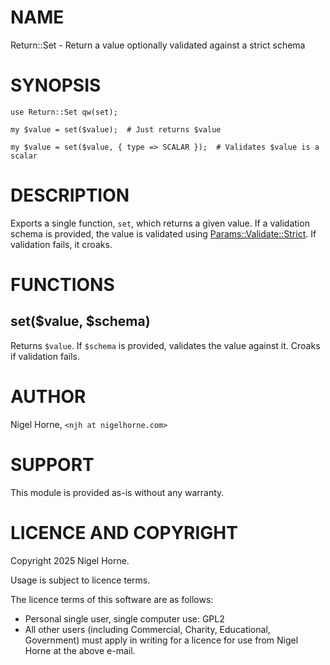 # NAME

Return::Set - Return a value optionally validated against a strict schema

# SYNOPSIS

    use Return::Set qw(set);

    my $value = set($value);  # Just returns $value

    my $value = set($value, { type => SCALAR });  # Validates $value is a scalar

# DESCRIPTION

Exports a single function, `set`, which returns a given value. If a
validation schema is provided, the value is validated using
[Params::Validate::Strict](https://metacpan.org/pod/Params%3A%3AValidate%3A%3AStrict). If validation fails, it croaks.

# FUNCTIONS

## set($value, $schema)

Returns `$value`. If `$schema` is provided, validates the value against it.
Croaks if validation fails.

# AUTHOR

Nigel Horne, `<njh at nigelhorne.com>`

# SUPPORT

This module is provided as-is without any warranty.

# LICENCE AND COPYRIGHT

Copyright 2025 Nigel Horne.

Usage is subject to licence terms.

The licence terms of this software are as follows:

- Personal single user, single computer use: GPL2
- All other users (including Commercial, Charity, Educational, Government)
  must apply in writing for a licence for use from Nigel Horne at the
  above e-mail.
